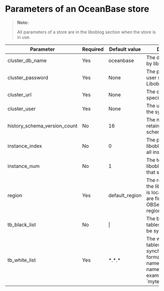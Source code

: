 # Parameters of an OceanBase store

> **Note:**
>
> All parameters of a store are in the liboblog section when the store is in use.

| Parameter | Required | Default value | Description |
|------------------------------|------|----------------|--------------------------------------------------------------------------------|
| cluster_db_name | Yes | oceanbase | The database used by liboblog.  |
| cluster_password | Yes | None | The password of the user specified by LiboblogClusterUser.  |
| cluster_url | Yes | None | The cluster URL specified at startup.  |
| cluster_user | Yes | None | The username under the sys tenant.  |
| history_schema_version_count | No | 16 | The number of retained historical schema versions.  |
| instance_index | No | 0 | The proportion of liboblog instances to all instances.  |
| instance_num | No | 1 | The total number of liboblog instances that share the load.  |
| region | Yes | default_region | The region in which the liboblog instance is located. The logs are first pulled from OBServers in this region.  |
| tb_black_list | No | \| | The blacklist of the tables that will not be synchronized.  |
| tb_white_list | Yes | \*.\*.\* | The whitelist of the tables to be synchronized, in the format of tenant name.database name.table name,  for example, `mytenant1.db1.tb1|mytenant2.db2.*`. |
